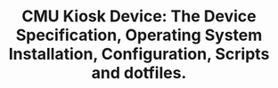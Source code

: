 # <p align="center">CMU Kiosk Device: The Device Specification, Operating System Installation, Configuration, Scripts and dotfiles.</p>